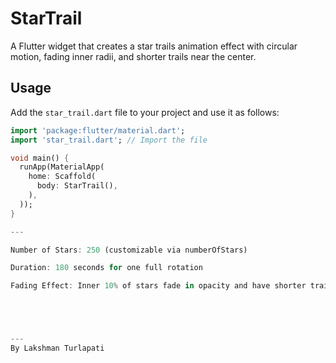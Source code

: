 # StarTrail 

A Flutter widget that creates a star trails animation effect with circular motion, fading inner radii, and shorter trails near the center.

## Usage

Add the `star_trail.dart` file to your project and use it as follows:

```dart
import 'package:flutter/material.dart';
import 'star_trail.dart'; // Import the file

void main() {
  runApp(MaterialApp(
    home: Scaffold(
      body: StarTrail(),
    ),
  ));
}

---

Number of Stars: 250 (customizable via numberOfStars)

Duration: 180 seconds for one full rotation

Fading Effect: Inner 10% of stars fade in opacity and have shorter trails





---
By Lakshman Turlapati


